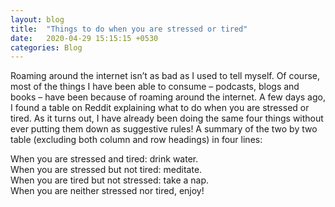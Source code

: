 ```yaml
---
layout: blog
title:  "Things to do when you are stressed or tired"
date:   2020-04-29 15:15:15 +0530
categories: Blog
---
```

Roaming around the internet isn’t as bad as I used to tell myself. Of course, most of the things I have been able to consume – podcasts, blogs and books – have been because of roaming around the internet. A few days ago, I found a table on Reddit explaining what to do when you are stressed or tired. As it turns out, I have already been doing the same four things without ever putting them down as suggestive rules! A summary of the two by two table (excluding both column and row headings) in four lines:

When you are stressed and tired: drink water. <br>
When you are stressed but not tired: meditate.<br>
When you are tired but not stressed: take a nap.<br>
When you are neither stressed nor tired, enjoy!